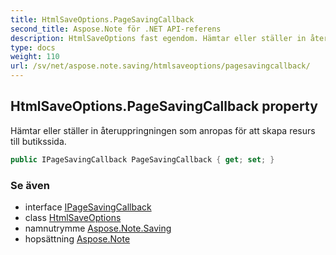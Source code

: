 ```yaml
---
title: HtmlSaveOptions.PageSavingCallback
second_title: Aspose.Note för .NET API-referens
description: HtmlSaveOptions fast egendom. Hämtar eller ställer in återuppringningen som anropas för att skapa resurs till butikssida.
type: docs
weight: 110
url: /sv/net/aspose.note.saving/htmlsaveoptions/pagesavingcallback/
---
```

## HtmlSaveOptions.PageSavingCallback property

Hämtar eller ställer in återuppringningen som anropas för att skapa resurs till butikssida.

```csharp
public IPageSavingCallback PageSavingCallback { get; set; }
```

### Se även

* interface [IPageSavingCallback](../../../aspose.note.saving.html/ipagesavingcallback/)
* class [HtmlSaveOptions](../)
* namnutrymme [Aspose.Note.Saving](../../htmlsaveoptions/)
* hopsättning [Aspose.Note](../../../)


